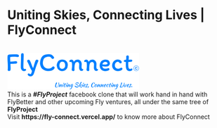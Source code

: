 <h1>Uniting Skies, Connecting Lives | FlyConnect</h1><br>
<img src="https://github.com/kendy112/Fly_Connect/blob/main/Images/GH%20flyconnect.png?raw=true"><br>
This is a <b><i>#FlyProject</i></b> facebook clone that will work hand in hand with FlyBetter and other upcoming Fly ventures, all under the same tree of <b>FlyProject</b><br>
Visit <strong>https://fly-connect.vercel.app/</strong> to know more about FlyConnect
